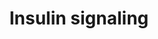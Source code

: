 ---
annotations:
- type: Pathway Ontology
  value: insulin signaling pathway
authors:
- MaintBot
- Zari
- Mkutmon
- Eweitz
description: Insulin signaling influences energy metabolism as well as growth. The
  presence of insulin signals the fed state, and this signal is passed via the AKT
  branch, which leads to the uptake of glucose from the blood. Other branches of the
  signal cascade lead to cell growth and differentation.
last-edited: 2021-05-14
organisms:
- Bos taurus
redirect_from:
- /index.php/Pathway:WP966
- /instance/WP966
schema-jsonld:
- '@context': https://schema.org/
  '@id': https://wikipathways.github.io/pathways/WP966.html
  '@type': Dataset
  creator:
    '@type': Organization
    name: WikiPathways
  description: Insulin signaling influences energy metabolism as well as growth. The
    presence of insulin signals the fed state, and this signal is passed via the AKT
    branch, which leads to the uptake of glucose from the blood. Other branches of
    the signal cascade lead to cell growth and differentation.
  keywords:
  - GYS2
  - RHEB
  - ARF1
  - MYO1C
  - GRB2
  - PRKAA1
  - JUN
  - MAPK6
  - PIK3C2A
  - INPPL1
  - MAPK8
  - SLC2A4
  - GSK3A
  - PRKCD
  - EIF4EBP1
  - PRKCZ
  - PIK3CG
  - SHC3
  - GYS1
  - FLOT2
  - RPS6KA2
  - RPS6KB1
  - AKT1
  - PIK3CB
  - PIK3C3
  - PTEN
  - ARF6
  - MAP3K5
  - EIF4E
  - PIK3CD
  - SORBS1
  - MAPK1
  - MAP3K2
  - ENPP1
  - MAP4K1
  - EHD2
  - MAP2K3
  - GRB10
  - MAP3K7
  - ARHGAP33
  - SHC1
  - AKT2
  - XBP1
  - CAP1
  - PPP1R3A
  - FOS
  - PFKL
  - MAPK12
  - PIK3R1
  - GAB1
  - STXBP3
  - PDPK1
  - MAP2K7
  - IRS1
  - SNAP23
  - PRKCA
  - INPP4A
  - MAPK3
  - MAP4K2
  - PIK3R3
  - EHD1
  - TRIB3
  - RHOQ
  - PIK3CA
  - MAP3K8
  - FOXO1
  - MAPK10
  - IRS4
  - SH2B2
  - FLOT1
  - SOCS1
  - STXBP1
  - PIK3C2G
  - IGF1R
  - MAP3K12
  - MAPK7
  - CBL
  - MAP3K11
  - ELK1
  - MAP3K13
  - MAPK9
  - RAF1
  - MAP3K14
  - MAP3K3
  - PRKCQ
  - MAP3K1
  - RRAD
  - STX4
  - PTPN11
  - SHC2
  - CBLC
  - MAP2K2
  - MAPK11
  - GRB14
  - KIF3A
  - RPS6KA5
  - EGR1
  - MAP2K1
  - PIK3R4
  - MAP2K4
  - SNAP25
  - STXBP2
  - PRKAA2
  - PRKCI
  - CRK
  - VAMP2
  - RHOJ
  - TBC1D4
  - GSK3B
  - MINK1
  - TSC1
  - LIPE
  - SGK3
  - STXBP4
  - RPS6KA4
  - CYTH3
  - PTPRF
  - GYG1
  - RPS6KA1
  - SGK1
  - MAP2K5
  - FOXO3
  - RPS6KA6
  - TSC2
  - RAPGEF1
  - SGK2
  - RAB4A
  - PIK3R2
  - MAP3K9
  - MAP4K5
  - MAP4K4
  - MAP4K3
  - HRAS
  - PRKCB
  - SLC2A1
  - MTOR
  - RAC2
  - SOS2
  - CBLB
  - PTP
  - IKBKB
  - MAPK13
  - PRKCH
  - RPS6KA3
  - RAC1
  - SOCS3
  - MAP3K10
  - MAP3K6
  - SOS1
  - MAPK4
  - PFKM
  - PTPN1
  - KIF5B
  - MAP2K6
  - SRF
  - MAP3K4
  - MAPK14
  - RPS6KB2
  - IRS2
  - INSR
  license: CC0
  name: Insulin signaling
seo: CreativeWork
title: Insulin signaling
wpid: WP966
---